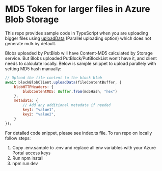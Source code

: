 # MD5 Token for larger files in Azure Blob Storage

This repo provides sample code in TypeScript when you are uploading bigger files using <a href="https://learn.microsoft.com/en-us/javascript/api/%40azure/storage-blob/blockblobclient?view=azure-node-latest#@azure-storage-blob-blockblobclient-uploaddata">uploadData</a> (Parallel uploading option) which does not generate md5 by default.


Blobs uploaded by PutBlob will have Content-MD5 calculated by Storage service. But Blobs uploaded PutBlock/PutBlockList won’t have it, and client needs to calculate locally.
Below is sample snippet to upload parallely with setting MD5 hash manually:

```javascript
// Upload the file content to the block blob
await blockBlobClient.uploadData(fileContentBuffer, {
    blobHTTPHeaders: {
        blobContentMD5: Buffer.from(md5Hash, "hex")
    },
    metadata: {
        // Add any additional metadata if needed
        key1: "value1",
        key2: "value2",
    }
});
```

For detailed code snippet, please see index.ts file. To run repo on locally follow steps:

1) Copy .env.sample to .env and replace all env variables with your Azure Portal access keys
2) Run npm install
3) npm run dev


